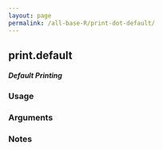 ```yaml
---
layout: page
permalink: /all-base-R/print-dot-default/
---
```


## __print.default__

#### _Default Printing_

### Usage

### Arguments

### Notes

